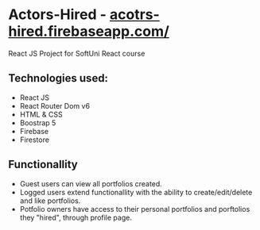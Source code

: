 # Actors-Hired - [acotrs-hired.firebaseapp.com/](acotrs-hired.firebaseapp.com/)

React JS Project for SoftUni React course

## Technologies used:

- React JS
- React Router Dom v6
- HTML & CSS
- Boostrap 5
- Firebase
- Firestore

## Functionallity

- Guest users can view all portfolios created.
- Logged users extend functionallity with the ability to create/edit/delete and like portfolios.
- Potfolio owners have access to their personal portfolios and porftolios they "hired", through profile page.
